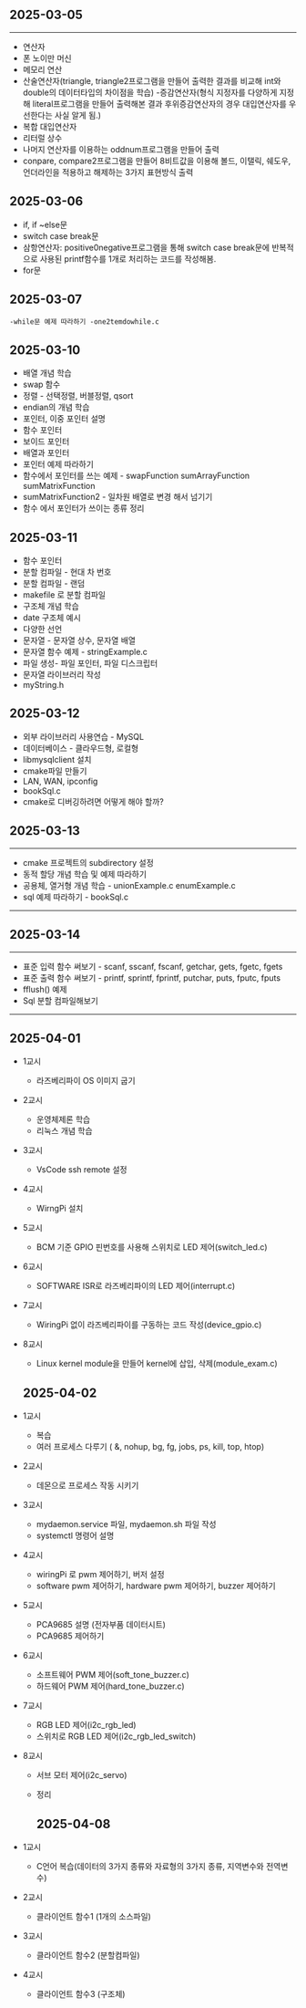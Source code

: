 ## 2025-03-05

---

  - 연산자
  - 폰 노이만 머신
  - 메모리 연산
  - 산술연산자(triangle, triangle2프로그램을 만들어 출력한 결과를 비교해 int와 double의 데이터타입의 차이점을 학습) -증감연산자(형식 지정자를 다양하게 지정해 literal프로그램을 만들어 출력해본 결과 후위증감연산자의 경우 대입연산자를 우선한다는 사실 알게 됨.)
  - 복합 대입연산자
  - 리터럴 상수
  - 나머지 연산자를 이용하는 oddnum프로그램을 만들어 출력
  - conpare, compare2프로그램을 만들어 8비트값을 이용해 볼드, 이탤릭, 쉐도우, 언더라인을 적용하고 해제하는 3가지 표현방식 출력

## 2025-03-06

  - if, if ~else문
  - switch case break문
  - 삼항연산자: positive0negative프로그램을 통해 switch case break문에 반복적으로 사용된 printf함수를 1개로 처리하는 코드를 작성해봄.
  - for문

## 2025-03-07

    -while문 예제 따라하기 -one2temdowhile.c

## 2025-03-10

  - 배열 개념 학습
  - swap 함수
  - 정렬 - 선택정렬, 버블정렬, qsort
  - endian의 개념 학습
  - 포인터, 이중 포인터 설명
  - 함수 포인터
  - 보이드 포인터
  - 배열과 포인터
  - 포인터 예제 따라하기
  - 함수에서 포인터를 쓰는 예제 - swapFunction sumArrayFunction sumMatrixFunction
  - sumMatrixFunction2 - 일차원 배열로 변경 해서 넘기기
  - 함수 에서 포인터가 쓰이는 종류 정리

## 2025-03-11

  - 함수 포인터
  - 분할 컴파일 - 현대 차 번호
  - 분할 컴파일 - 랜덤
  - makefile 로 분할 컴파일
  - 구조체 개념 학습
  - date 구조체 예시
  - 다양한 선언
  - 문자열 - 문자열 상수, 문자열 배열
  - 문자열 함수 예제 - stringExample.c
  - 파일 생성- 파일 포인터, 파일 디스크립터
  - 문자열 라이브러리 작성
  - myString.h


## 2025-03-12

  - 외부 라이브러리 사용연습 - MySQL
  - 데이터베이스 - 클라우드형, 로컬형
  - libmysqlclient 설치
  - cmake파일 만들기
  - LAN, WAN, ipconfig
  - bookSql.c
  - cmake로 디버깅하려면 어떻게 해야 할까?

## 2025-03-13

---

  - cmake 프로젝트의 subdirectory 설정
  - 동적 할당 개념 학습 및 예제 따라하기
  - 공용체, 열거형 개념 학습 - unionExample.c enumExample.c
  - sql 예제 따라하기 - bookSql.c

---

## 2025-03-14

---

  - 표준 입력 함수 써보기 - scanf, sscanf, fscanf, getchar, gets, fgetc, fgets
  - 표준 출력 함수 써보기 - printf, sprintf, fprintf, putchar, puts, fputc, fputs
  - fflush() 예제
  - Sql 분할 컴파일해보기

---

## 2025-04-01

- 1교시
  - 라즈베리파이 OS 이미지 굽기
- 2교시
  - 운영체제론 학습
  - 리눅스 개념 학습
- 3교시
  - VsCode ssh remote 설정
- 4교시
  - WirngPi 설치
- 5교시
  - BCM 기준 GPIO 핀번호를 사용해 스위치로 LED 제어(switch_led.c)
- 6교시
  - SOFTWARE ISR로 라즈베리파이의 LED 제어(interrupt.c)
- 7교시
  - WiringPi 없이 라즈베리파이를 구동하는 코드 작성(device_gpio.c)
- 8교시

  - Linux kernel module을 만들어 kernel에 삽입, 삭제(module_exam.c)

  ## 2025-04-02

- 1교시
  - 복습
  - 여러 프로세스 다루기 ( &, nohup, bg, fg, jobs, ps, kill, top, htop)
- 2교시
  - 데몬으로 프로세스 작동 시키기
- 3교시
  - mydaemon.service 파일, mydaemon.sh 파일 작성
  - systemctl 명령어 설명
- 4교시
  - wiringPi 로 pwm 제어하기, 버저 설정
  - software pwm 제어하기, hardware pwm 제어하기, buzzer 제어하기
- 5교시
  - PCA9685 설명 (전자부품 데이터시트)
  - PCA9685 제어하기
- 6교시
  - 소프트웨어 PWM 제어(soft_tone_buzzer.c)
  - 하드웨어 PWM 제어(hard_tone_buzzer.c)
- 7교시
  - RGB LED 제어(i2c_rgb_led)
  - 스위치로 RGB LED 제어(i2c_rgb_led_switch)
- 8교시

  - 서브 모터 제어(i2c_servo)
  - 정리

    ## 2025-04-08

- 1교시
  - C언어 복습(데이터의 3가지 종류와 자료형의 3가지 종류, 지역변수와 전역변수)
- 2교시
  - 클라이언트 함수1 (1개의 소스파일)
- 3교시
  - 클라이언트 함수2 (분할컴파일)
- 4교시
  - 클라이언트 함수3 (구조체)
